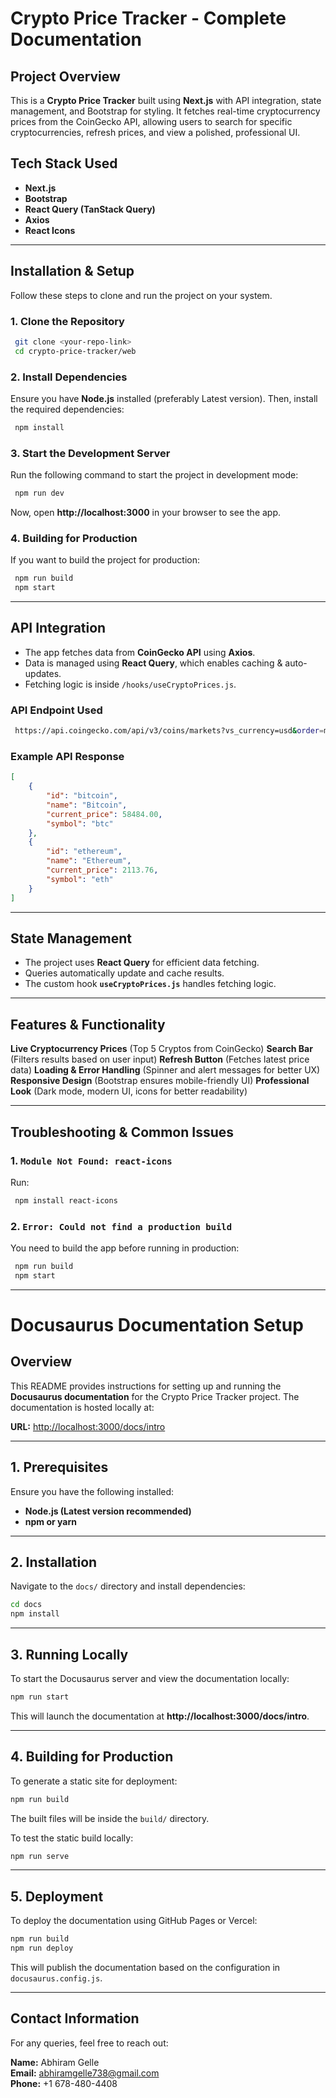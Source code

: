 # Crypto Price Tracker - Complete Documentation

## **Project Overview**
This is a **Crypto Price Tracker** built using **Next.js** with API integration, state management, and Bootstrap for styling. It fetches real-time cryptocurrency prices from the CoinGecko API, allowing users to search for specific cryptocurrencies, refresh prices, and view a polished, professional UI.

## **Tech Stack Used**
- **Next.js** 
- **Bootstrap**
- **React Query (TanStack Query)**
- **Axios** 
- **React Icons** 

---

## **Installation & Setup**
Follow these steps to clone and run the project on your system.

### **1. Clone the Repository**
```sh
 git clone <your-repo-link>
 cd crypto-price-tracker/web
```

### **2. Install Dependencies**
Ensure you have **Node.js** installed (preferably Latest version). Then, install the required dependencies:
```sh
 npm install
```

### **3. Start the Development Server**
Run the following command to start the project in development mode:
```sh
 npm run dev
```
Now, open **http://localhost:3000** in your browser to see the app.

### **4. Building for Production**
If you want to build the project for production:
```sh
 npm run build
 npm start
```
---

## **API Integration**
- The app fetches data from **CoinGecko API** using **Axios**.
- Data is managed using **React Query**, which enables caching & auto-updates.
- Fetching logic is inside `/hooks/useCryptoPrices.js`.

### **API Endpoint Used**
```sh
 https://api.coingecko.com/api/v3/coins/markets?vs_currency=usd&order=market_cap_desc&per_page=5&page=1&sparkline=false
```

### **Example API Response**
```json
[
    {
        "id": "bitcoin",
        "name": "Bitcoin",
        "current_price": 58484.00,
        "symbol": "btc"
    },
    {
        "id": "ethereum",
        "name": "Ethereum",
        "current_price": 2113.76,
        "symbol": "eth"
    }
]
```

---

## **State Management**
- The project uses **React Query** for efficient data fetching.
- Queries automatically update and cache results.
- The custom hook **`useCryptoPrices.js`** handles fetching logic.

---

## **Features & Functionality**
**Live Cryptocurrency Prices** (Top 5 Cryptos from CoinGecko)
**Search Bar** (Filters results based on user input)
**Refresh Button** (Fetches latest price data)
**Loading & Error Handling** (Spinner and alert messages for better UX)
**Responsive Design** (Bootstrap ensures mobile-friendly UI)
**Professional Look** (Dark mode, modern UI, icons for better readability)

---

## **Troubleshooting & Common Issues**
### **1. `Module Not Found: react-icons`**
Run:
```sh
 npm install react-icons
```

### **2. `Error: Could not find a production build`**
You need to build the app before running in production:
```sh
 npm run build
 npm start
```
---

# Docusaurus Documentation Setup

## **Overview**
This README provides instructions for setting up and running the **Docusaurus documentation** for the Crypto Price Tracker project. The documentation is hosted locally at:

**URL:** [http://localhost:3000/docs/intro](http://localhost:3000/docs/intro)

---

## **1. Prerequisites**
Ensure you have the following installed:
- **Node.js (Latest version recommended)**
- **npm or yarn**

---

## **2. Installation**
Navigate to the `docs/` directory and install dependencies:
```sh
cd docs
npm install
```

---

## **3. Running Locally**
To start the Docusaurus server and view the documentation locally:
```sh
npm run start
```
This will launch the documentation at **http://localhost:3000/docs/intro**.

---

## **4. Building for Production**
To generate a static site for deployment:
```sh
npm run build
```
The built files will be inside the `build/` directory.

To test the static build locally:
```sh
npm run serve
```
---

## **5. Deployment**
To deploy the documentation using GitHub Pages or Vercel:
```sh
npm run build
npm run deploy
```
This will publish the documentation based on the configuration in `docusaurus.config.js`.

---

## **Contact Information**
For any queries, feel free to reach out:

**Name:** Abhiram Gelle  
**Email:** abhiramgelle738@gmail.com  
**Phone:** +1 678-480-4408  
